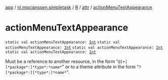 [app](../../../index.md) / [nl.mpcjanssen.simpletask](../../index.md) / [R](../index.md) / [attr](index.md) / [actionMenuTextAppearance](.)

# actionMenuTextAppearance

`static val actionMenuTextAppearance: `[`Int`](https://kotlinlang.org/api/latest/jvm/stdlib/kotlin/-int/index.html)
`static val actionMenuTextAppearance: `[`Int`](https://kotlinlang.org/api/latest/jvm/stdlib/kotlin/-int/index.html)
`static val actionMenuTextAppearance: `[`Int`](https://kotlinlang.org/api/latest/jvm/stdlib/kotlin/-int/index.html)
`static val actionMenuTextAppearance: `[`Int`](https://kotlinlang.org/api/latest/jvm/stdlib/kotlin/-int/index.html)

Must be a reference to another resource, in the form "`@[+][*package*:]*type*:*name*`" or to a theme attribute in the form "`?[*package*:][*type*:]*name*`".

